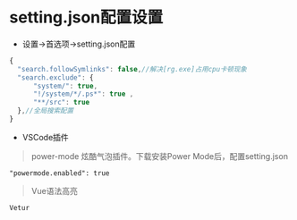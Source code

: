 # setting.json配置设置
* 设置->首选项->setting.json配置  
```javascript
{
  "search.followSymlinks": false,//解决[rg.exe]占用cpu卡顿现象
  "search.exclude": { 
      "system/": true, 
      "!/system/*/.ps*": true ,
      "**/src": true
  },//全局搜索配置
}
```
* VSCode插件  
> power-mode 炫酷气泡插件。下载安装Power Mode后，配置setting.json
```
"powermode.enabled": true
```
> Vue语法高亮
```
Vetur
```
